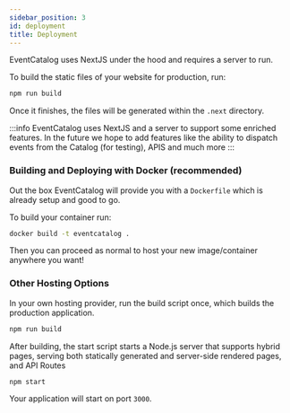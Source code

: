 ```yaml
---
sidebar_position: 3
id: deployment
title: Deployment
---  
```


EventCatalog uses NextJS under the hood and requires a server to run.

To build the static files of your website for production, run:

```sh
npm run build
```

Once it finishes, the files will be generated within the `.next` directory.

:::info
EventCatalog uses NextJS and a server to support some enriched features. In the future we hope to add features like the ability to dispatch events from the Catalog (for testing), APIS and much more
:::

### Building and Deploying with Docker (recommended)

Out the box EventCatalog will provide you with a `Dockerfile` which is already setup and good to go.

To build your container run:

```sh
docker build -t eventcatalog .
```

Then you can proceed as normal to host your new image/container anywhere you want!


### Other Hosting Options

In your own hosting provider, run the build script once, which builds the production application.

```sh
npm run build
```

After building, the start script starts a Node.js server that supports hybrid pages, serving both statically generated and server-side rendered pages, and API Routes

```sh
npm start
```

Your application will start on port `3000`.
